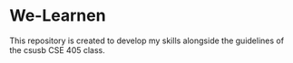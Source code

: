 # We-Learnen
This repository is created to develop my skills alongside the guidelines of the csusb CSE 405 class.
